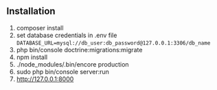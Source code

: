 ## Installation

1. composer install
2. set database credentials in .env file
`DATABASE_URL=mysql://db_user:db_password@127.0.0.1:3306/db_name`
3. php bin/console doctrine:migrations:migrate
4. npm install
5. ./node_modules/.bin/encore production
6. sudo php bin/console server:run
7. http://127.0.0.1:8000